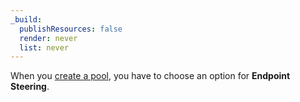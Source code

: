 ```yaml
---
_build:
  publishResources: false
  render: never
  list: never
---
```


When you [create a pool](/load-balancing/pools/create-pool/), you have to choose an option for **Endpoint Steering**.